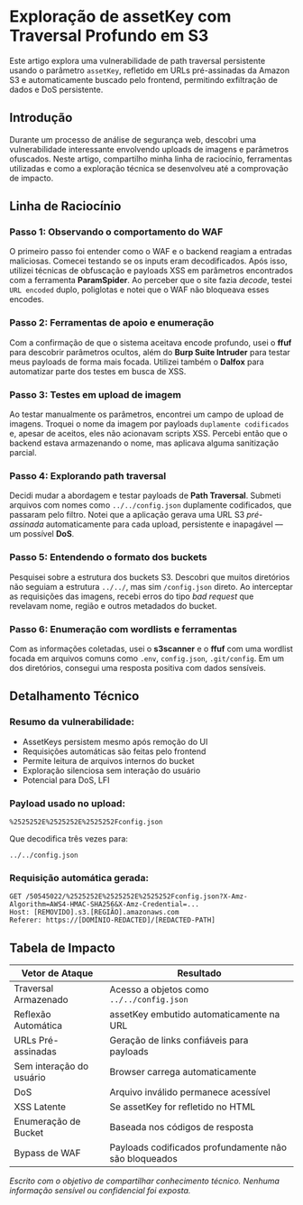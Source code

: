 </head>
<body>
  <h1>Exploração de assetKey com Traversal Profundo em S3</h1>

  <div class="summary">
    <p>Este artigo explora uma vulnerabilidade de path traversal persistente usando o parâmetro <code>assetKey</code>, refletido em URLs pré-assinadas da Amazon S3 e automaticamente buscado pelo frontend, permitindo exfiltração de dados e DoS persistente.</p>
  </div>

  <h2>Introdução</h2>
  <p>Durante um processo de análise de segurança web, descobri uma vulnerabilidade interessante envolvendo uploads de imagens e parâmetros ofuscados. Neste artigo, compartilho minha linha de raciocínio, ferramentas utilizadas e como a exploração técnica se desenvolveu até a comprovação de impacto.</p>

  <h2>Linha de Raciocínio</h2>

  <h3>Passo 1: Observando o comportamento do WAF</h3>
  <p>O primeiro passo foi entender como o WAF e o backend reagiam a entradas maliciosas. Comecei testando se os inputs eram decodificados. Após isso, utilizei técnicas de obfuscação e payloads XSS em parâmetros encontrados com a ferramenta <strong>ParamSpider</strong>. Ao perceber que o site fazia <em>decode</em>, testei <code>URL encoded</code> duplo, poliglotas e notei que o WAF não bloqueava esses encodes.</p>

  <h3>Passo 2: Ferramentas de apoio e enumeração</h3>
  <p>Com a confirmação de que o sistema aceitava encode profundo, usei o <strong>ffuf</strong> para descobrir parâmetros ocultos, além do <strong>Burp Suite Intruder</strong> para testar meus payloads de forma mais focada. Utilizei também o <strong>Dalfox</strong> para automatizar parte dos testes em busca de XSS.</p>

  <h3>Passo 3: Testes em upload de imagem</h3>
  <p>Ao testar manualmente os parâmetros, encontrei um campo de upload de imagens. Troquei o nome da imagem por payloads <code>duplamente codificados</code> e, apesar de aceitos, eles não acionavam scripts XSS. Percebi então que o backend estava armazenando o nome, mas aplicava alguma sanitização parcial.</p>

  <h3>Passo 4: Explorando path traversal</h3>
  <p>Decidi mudar a abordagem e testar payloads de <strong>Path Traversal</strong>. Submeti arquivos com nomes como <code>../../config.json</code> duplamente codificados, que passaram pelo filtro. Notei que a aplicação gerava uma URL S3 <em>pré-assinada</em> automaticamente para cada upload, persistente e inapagável — um possível <strong>DoS</strong>.</p>

  <h3>Passo 5: Entendendo o formato dos buckets</h3>
  <p>Pesquisei sobre a estrutura dos buckets S3. Descobri que muitos diretórios não seguiam a estrutura <code>../../</code>, mas sim <code>/config.json</code> direto. Ao interceptar as requisições das imagens, recebi erros do tipo <em>bad request</em> que revelavam nome, região e outros metadados do bucket.</p>

  <h3>Passo 6: Enumeração com wordlists e ferramentas</h3>
  <p>Com as informações coletadas, usei o <strong>s3scanner</strong> e o <strong>ffuf</strong> com uma wordlist focada em arquivos comuns como <code>.env</code>, <code>config.json</code>, <code>.git/config</code>. Em um dos diretórios, consegui uma resposta positiva com dados sensíveis.</p>

  <h2>Detalhamento Técnico</h2>

  <h3>Resumo da vulnerabilidade:</h3>
  <ul>
    <li>AssetKeys persistem mesmo após remoção do UI</li>
    <li>Requisições automáticas são feitas pelo frontend</li>
    <li>Permite leitura de arquivos internos do bucket</li>
    <li>Exploração silenciosa sem interação do usuário</li>
    <li>Potencial para DoS, LFI</li>
  </ul>

  <h3>Payload usado no upload:</h3>
  <pre><code>%2525252E%2525252E%2525252Fconfig.json</code></pre>

  <p>Que decodifica três vezes para:</p>
  <pre><code>../../config.json</code></pre>

  <h3>Requisição automática gerada:</h3>
  <pre><code>GET /50545022/%2525252E%2525252E%2525252Fconfig.json?X-Amz-Algorithm=AWS4-HMAC-SHA256&X-Amz-Credential=...
Host: [REMOVIDO].s3.[REGIÃO].amazonaws.com
Referer: https://[DOMÍNIO-REDACTED]/[REDACTED-PATH]</code></pre>

  <h2>Tabela de Impacto</h2>
  <table>
    <thead>
      <tr><th>Vetor de Ataque</th><th>Resultado</th></tr>
    </thead>
    <tbody>
      <tr><td>Traversal Armazenado</td><td>Acesso a objetos como <code>../../config.json</code></td></tr>
      <tr><td>Reflexão Automática</td><td>assetKey embutido automaticamente na URL</td></tr>
      <tr><td>URLs Pré-assinadas</td><td>Geração de links confiáveis para payloads</td></tr>
      <tr><td>Sem interação do usuário</td><td>Browser carrega automaticamente</td></tr>
      <tr><td>DoS</td><td>Arquivo inválido permanece acessível</td></tr>
      <tr><td>XSS Latente</td><td>Se assetKey for refletido no HTML</td></tr>
      <tr><td>Enumeração de Bucket</td><td>Baseada nos códigos de resposta</td></tr>
      <tr><td>Bypass de WAF</td><td>Payloads codificados profundamente não são bloqueados</td></tr>
    </tbody>
  </table>

  <footer>
    <p><em>Escrito com o objetivo de compartilhar conhecimento técnico. Nenhuma informação sensível ou confidencial foi exposta.</em></p>
  </footer>
</body>
</html>
